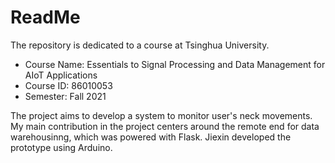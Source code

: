 # ReadMe
The repository is dedicated to a course at Tsinghua University.
* Course Name: Essentials to Signal Processing and Data Management for AIoT Applications
* Course ID: 86010053
* Semester: Fall 2021

The project aims to develop a system to monitor user's neck movements. My main contribution in the project centers around the remote end for data warehousinng, which was powered with Flask. Jiexin developed the prototype using Arduino.
